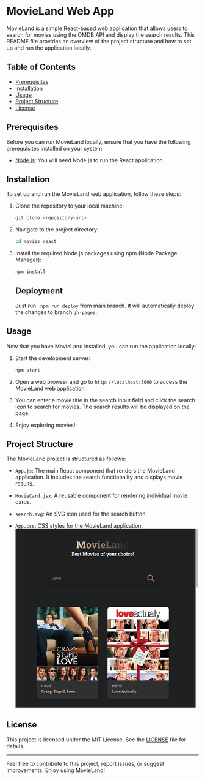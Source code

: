# MovieLand Web App

MovieLand is a simple React-based web application that allows users to search for movies using the OMDB API and display the search results. This README file provides an overview of the project structure and how to set up and run the application locally.

## Table of Contents
- [Prerequisites](#prerequisites)
- [Installation](#installation)
- [Usage](#usage)
- [Project Structure](#project-structure)
- [License](#license)

## Prerequisites
Before you can run MovieLand locally, ensure that you have the following prerequisites installed on your system:
- [Node.js](https://nodejs.org/): You will need Node.js to run the React application.

## Installation
To set up and run the MovieLand web application, follow these steps:

1. Clone the repository to your local machine:

   ```bash
   git clone <repository-url>
   ```

2. Navigate to the project directory:

   ```bash
   cd movies_react
   ```

3. Install the required Node.js packages using npm (Node Package Manager):

   ```bash
   npm install
   ```
   ## Deployment
   Just run ``` npm run deploy``` from main branch. It will automatically deploy the changes to branch ```gh-pages```.

## Usage
Now that you have MovieLand installed, you can run the application locally:

1. Start the development server:

   ```bash
   npm start
   ```

2. Open a web browser and go to `http://localhost:3000` to access the MovieLand web application.

3. You can enter a movie title in the search input field and click the search icon to search for movies. The search results will be displayed on the page.

4. Enjoy exploring movies!

## Project Structure
The MovieLand project is structured as follows:

- `App.js`: The main React component that renders the MovieLand application. It includes the search functionality and displays movie results.

- `MovieCard.jsx`: A reusable component for rendering individual movie cards.

- `search.svg`: An SVG icon used for the search button.

- `App.css`: CSS styles for the MovieLand application.
![Alt text](image.png)

## License
This project is licensed under the MIT License. See the [LICENSE](LICENSE) file for details.

---

Feel free to contribute to this project, report issues, or suggest improvements. Enjoy using MovieLand!